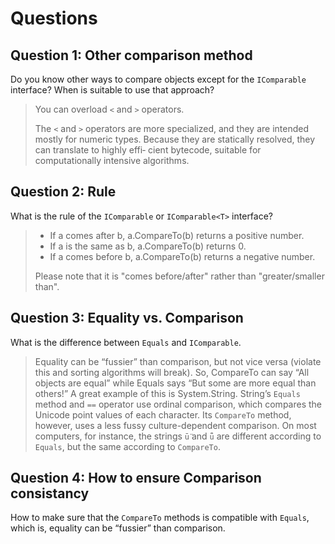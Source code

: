 # Questions

## Question 1: Other comparison method

Do you know other ways to compare objects except for the `IComparable` interface? When is suitable to use that approach?

> You can overload `<` and `>` operators.
>
> The `<` and `>` operators are more specialized, and they are intended mostly for numeric types. Because they are statically resolved, they can translate to highly effi‐ cient bytecode, suitable for computationally intensive algorithms.

## Question 2: Rule

What is the rule of the `IComparable` or `IComparable<T>` interface?

> * If a comes after b, a.CompareTo(b) returns a positive number.
> * If a is the same as b, a.CompareTo(b) returns 0.
> * If a comes before b, a.CompareTo(b) returns a negative number.
>
> Please note that it is "comes before/after" rather than "greater/smaller than".

## Question 3: Equality vs. Comparison

What is the difference between `Equals` and `IComparable`.

> Equality can be “fussier” than comparison, but not vice versa (violate this and sorting algorithms will break). So, CompareTo can say “All objects are equal” while Equals says “But some are more equal than others!” 
> A great example of this is System.String. String’s `Equals` method and `==` operator use ordinal comparison, which compares the Unicode point values of each character. Its `CompareTo` method, however, uses a less fussy culture-dependent comparison. On most computers, for instance, the strings `ṻ` and `ǖ` are different according to `Equals`, but the same according to `CompareTo`.

## Question 4: How to ensure Comparison consistancy

How to make sure that the `CompareTo` methods is compatible with `Equals`, which is, equality can be “fussier” than comparison.